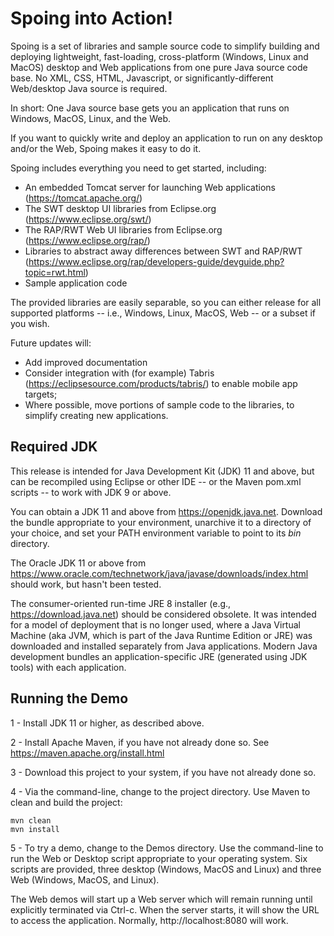 Spoing into Action!
===================

Spoing is a set of libraries and sample source code to simplify
building and deploying lightweight, fast-loading, cross-platform
(Windows, Linux and MacOS) desktop and Web applications from one pure
Java source code base. No XML, CSS, HTML, Javascript, or significantly-different Web/desktop Java source is required. 

In short: One Java source base gets you an application that runs on Windows, MacOS, Linux, and the Web.

If you want to quickly write and deploy an application to run on any
desktop and/or the Web, Spoing makes it easy to do it.

Spoing includes everything you need to get started, including:
* An embedded Tomcat server for launching Web applications (https://tomcat.apache.org/)
* The SWT desktop UI libraries from Eclipse.org (https://www.eclipse.org/swt/)
* The RAP/RWT Web UI libraries from Eclipse.org (https://www.eclipse.org/rap/)
* Libraries to abstract away differences between SWT and RAP/RWT (https://www.eclipse.org/rap/developers-guide/devguide.php?topic=rwt.html)
* Sample application code

The provided libraries are easily separable, so you can either release
for all supported platforms -- i.e., Windows, Linux, MacOS, Web -- or
a subset if you wish.

Future updates will:
* Add improved documentation
* Consider integration with (for example) Tabris
(https://eclipsesource.com/products/tabris/) to enable mobile app
targets;
* Where possible, move portions of sample code to the libraries, to
simplify creating new applications.

## Required JDK

This release is intended for Java Development Kit (JDK) 11 and above,
but can be recompiled using Eclipse or other IDE -- or the Maven
pom.xml scripts -- to work with JDK 9 or above.

You can obtain a JDK 11 and above from
https://openjdk.java.net. Download the bundle appropriate to your
environment, unarchive it to a directory of your choice, and set your
PATH environment variable to point to its _bin_ directory.

The Oracle JDK 11 or above from
https://www.oracle.com/technetwork/java/javase/downloads/index.html
should work, but hasn't been tested.

The consumer-oriented run-time JRE 8 installer (e.g.,
https://download.java.net) should be considered obsolete. It was
intended for a model of deployment that is no longer used, where a
Java Virtual Machine (aka JVM, which is part of the Java Runtime
Edition or JRE) was downloaded and installed separately from Java
applications. Modern Java development bundles an application-specific
JRE (generated using JDK tools) with each application.

## Running the Demo

1 - Install JDK 11 or higher, as described above.

2 - Install Apache Maven, if you have not already done so. See https://maven.apache.org/install.html 

3 - Download this project to your system, if you have not already done so.

4 - Via the command-line, change to the project directory. Use Maven to clean and build the project:

	mvn clean
	mvn install

5 - To try a demo, change to the Demos directory. Use the command-line
to run the Web or Desktop script appropriate to your operating
system. Six scripts are provided, three desktop (Windows, MacOS and
Linux) and three Web (Windows, MacOS, and Linux).

The Web demos will start up a Web server which will remain running
until explicitly terminated via Ctrl-c. When the server starts, it
will show the URL to access the application. Normally,
http://localhost:8080 will work.
